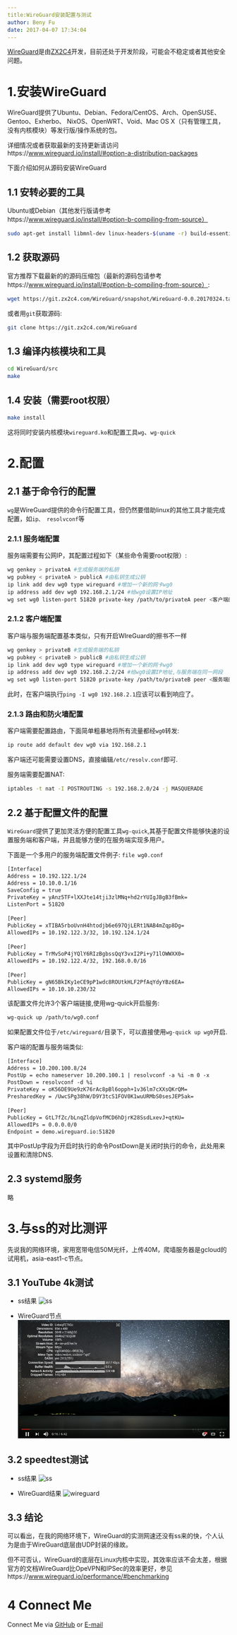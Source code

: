 ```yaml
---
title:WireGuard安装配置与测试
author: Beny Fu
date: 2017-04-07 17:34:04
---
```

[WireGuard](https://www.wireguard.io/)是由[ZX2C4](https://www.zx2c4.com/)开发，目前还处于开发阶段，可能会不稳定或者其他安全问题。

# 1.安装WireGuard
WireGuard提供了Ubuntu、Debian、Fedora/CentOS、Arch、OpenSUSE、Gentoo、Exherbo、
NixOS、OpenWRT、Void、Mac OS X（只有管理工具，没有内核模块）等发行版/操作系统的包。

详细情况或者获取最新的支持更新请访问https://www.wireguard.io/install/#option-a-distribution-packages

下面介绍如何从源码安装WireGuard

## 1.1 安转必要的工具
Ubuntu或Debian（其他发行版请参考https://www.wireguard.io/install/#option-b-compiling-from-source）
```bash
sudo apt-get install libmnl-dev linux-headers-$(uname -r) build-essential pkg-config
```
## 1.2 获取源码
官方推荐下载最新的的源码压缩包（最新的源码包请参考https://www.wireguard.io/install/#option-b-compiling-from-source）:
```bash
wget https://git.zx2c4.com/WireGuard/snapshot/WireGuard-0.0.20170324.tar.xz
```
或者用```git```获取源码:
```bash
git clone https://git.zx2c4.com/WireGuard
```

## 1.3 编译内核模块和工具
```bash
cd WireGuard/src
make
```

## 1.4 安装（需要root权限）
```bash
make install
```
这将同时安装内核模块`wireguard.ko`和配置工具`wg`、`wg-quick`

# 2.配置
## 2.1 基于命令行的配置
`wg`是WireGuard提供的命令行配置工具，但仍然要借助linux的其他工具才能完成配置，如`ip、 resolvconf`等

### 2.1.1 服务端配置
服务端需要有公网IP，其配置过程如下（某些命令需要root权限）:
```bash
wg genkey > privateA #生成服务端的私钥
wg pubkey < privateA > publicA #由私钥生成公钥
ip link add dev wg0 type wireguard #增加一个新的网卡wg0
ip address add dev wg0 192.168.2.1/24 #给wg0设置IP地址
wg set wg0 listen-port 51820 private-key /path/to/privateA peer <客户端的公钥> allowed-ips 192.168.2.0/24 #启动WireGuard, /path/to/privateA为私钥文件路径， 客户端的公钥为下一步为客户端生成的公钥
```

### 2.1.2 客户端配置
客户端与服务端配置基本类似，只有开启WIreGuard的擦书不一样
```bash
wg genkey > privateB #生成服务端的私钥
wg pubkey < privateB > publicB #由私钥生成公钥
ip link add dev wg0 type wireguard #增加一个新的网卡wg0
ip address add dev wg0 192.168.2.2/24 #给wg0设置IP地址,与服务端在同一网段
wg set wg0 listen-port 51820 private-key /path/to/privateB peer <服务端的公钥> allowed-ips 0.0.0.0/0 end-point <服务端IP>:51820 #启动WireGuard, 服务端的公钥为上一步为客户端生成的公钥.allowed-ips必须为0.0.0.0/0
```


此时，在客户端执行`ping -I wg0 192.168.2.1`应该可以看到响应了。

### 2.1.3 路由和防火墙配置
客户端需要配置路由，下面简单粗暴地将所有流量都经`wg0`转发:
```bash
ip route add default dev wg0 via 192.168.2.1
```
客户端还可能需要设置DNS，直接编辑`/etc/resolv.conf`即可.

服务端需要配置NAT:
```bash
iptables -t nat -I POSTROUTING -s 192.168.2.0/24 -j MASQUERADE
```

## 2.2 基于配置文件的配置
`WireGuard`提供了更加灵活方便的配置工具`wg-quick`,其基于配置文件能够快速的设置服务端和客户端，并且能够方便的在服务端实现多用户。

下面是一个多用户的服务端配置文件例子:
`file wg0.conf`
```
[Interface]
Address = 10.192.122.1/24
Address = 10.10.0.1/16
SaveConfig = true
PrivateKey = yAnz5TF+lXXJte14tji3zlMNq+hd2rYUIgJBgB3fBmk=
ListenPort = 51820

[Peer]
PublicKey = xTIBA5rboUvnH4htodjb6e697QjLERt1NAB4mZqp8Dg=
AllowedIPs = 10.192.122.3/32, 10.192.124.1/24

[Peer]
PublicKey = TrMvSoP4jYQlY6RIzBgbssQqY3vxI2Pi+y71lOWWXX0=
AllowedIPs = 10.192.122.4/32, 192.168.0.0/16

[Peer]
PublicKey = gN65BkIKy1eCE9pP1wdc8ROUtkHLF2PfAqYdyYBz6EA=
AllowedIPs = 10.10.10.230/32
```
该配置文件允许3个客户端链接,使用wg-quick开启服务:
```bash
wg-quick up /path/to/wg0.conf
```
如果配置文件位于`/etc/wireguard/`目录下，可以直接使用`wg-quick up wg0`开启.


客户端的配置与服务端类似:
```
[Interface]
Address = 10.200.100.8/24
PostUp = echo nameserver 10.200.100.1 | resolvconf -a %i -m 0 -x
PostDown = resolvconf -d %i
PrivateKey = oK56DE9Ue9zK76rAc8pBl6opph+1v36lm7cXXsQKrQM=
PresharedKey = /UwcSPg38hW/D9Y3tcS1FOV0K1wuURMbS0sesJEP5ak=

[Peer]
PublicKey = GtL7fZc/bLnqZldpVofMCD6hDjrK28SsdLxevJ+qtKU=
AllowedIPs = 0.0.0.0/0
Endpoint = demo.wireguard.io:51820
```
其中PostUp字段为开启时执行的命令PostDown是关闭时执行的命令，此处用来设置和清除DNS.

## 2.3 systemd服务
略

# 3.与ss的对比测评
先说我的网络环境，家用宽带电信50M光纤，上传40M，爬墙服务器是gcloud的试用机，asia-east1-c节点。
## 3.1 YouTube 4k测试
* ss结果
![ss](picture/youtube_4k_ss.pg)

* WireGuard节点
![WireGuard](https://github.com/Benyjuice/blog/raw/master/picture/youtube_4k_wg.png)

## 3.2 speedtest测试
* ss结果
![ss](http://www.speedtest.net/result/6197914145.png)

* WireGuard结果
![wireguard](http://www.speedtest.net/result/6197919202.png)

## 3.3 结论
可以看出，在我的网络环境下，WireGuard的实测网速还没有ss来的快，个人认为是由于WireGuard底层由UDP封装的缘故。

但不可否认，WireGuard的底层在Linux内核中实现，其效率应该不会太差，根据官方的文档WireGuard比OpeVPN和IPSec的效率更好，参见https://www.wireguard.io/performance/#benchmarking

# 4 Connect Me
Connect Me via [GitHub](https://github.com/benyjuice/blog/) or [E-mail](mailto:fuxixi1991@gmail.com)
